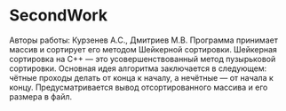 # SecondWork
Авторы работы: Курзенев А.С., Дмитриев М.В.
Программа принимает массив и сортирует его методом Шейкерной сортировки. 
Шейкерная сортировка на C++ — это усовершенствованный метод пузырьковой сортировки. Основная идея алгоритма заключается в следующем: чётные проходы делать от конца к началу, а нечётные — от начала к концу.
Предусматривается вывод отсортированного массива и его размера в файл.
